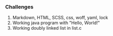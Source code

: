 ### Challenges
 1. Markdown, HTML, SCSS, css, woff, yaml, lock 
 2. Working java program with "Hello, World!"
 3. Working doubly linked list in list.c
